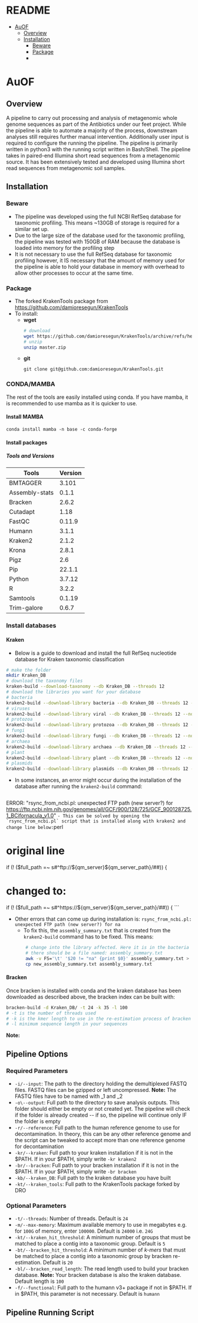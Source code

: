 # README
<!-- toc -->
- [AuOF](#AuOF)
	- [Overview](##Overview)
	- [Installation](##Installation)
		- [Beware](###Beware)
		- [Package](###Package)
		- 
<!-- tocstop -->
# AuOF
## Overview
A pipeline to carry out processing and analysis of metagenomic whole genome sequences as part of the Antibiotics under our feet project. While the pipeline is able to automate a majority of the process, downstream analyses still requires further manual intervention. Additionally user input is required to configure the running the pipeline. The pipeline is primarily written in python3 with the running script written in Bash/Shell. The pipeline takes in paired-end Illumina short read sequences from a metagenomic source. It has been extensively tested and developed using Illumina short read sequences from metagenomic soil samples.
## Installation
### Beware
- The pipeline was developed using the full NCBI RefSeq database for taxonomic profiling. This means ~130GB of storage is required for a similar set up.
- Due to the large size of the database used for the taxonomic profiling, the pipeline was tested with 150GB of RAM because the database is loaded into memory for the profiling step
- It is not necessary to use the full RefSeq database for taxonomic profiling however, it IS necessary that the amount of memory used for the pipeline is able to hold your database in memory with overhead to allow other processes to occur at the same time. 
### Package
- The forked KrakenTools package from https://github.com/damioresegun/KrakenTools
- To install:
	- **wget**
		```bash
		# download
		wget https://github.com/damioresegun/KrakenTools/archive/refs/heads/master.zip
		# unzip
		unzip master.zip
		```
	- **git**
		```
		git clone git@github.com:damioresegun/KrakenTools.git
		```
### CONDA/MAMBA

The rest of the tools are easily installed using conda. If you have mamba, it is recommended to use mamba as it is quicker to use.

#### Install MAMBA
`conda install mamba -n base -c conda-forge`

#### Install packages
##### Tools and Versions
| Tools          | Version |
| -------------- | ------- |
| BMTAGGER       | 3.101   |
| Assembly-stats | 0.1.1   | 
| Bracken        | 2.6.2   |
| Cutadapt       | 1.18    |
| FastQC         | 0.11.9  |
| Humann         | 3.1.1   |
| Kraken2        | 2.1.2   |
| Krona          | 2.8.1   |
| Pigz           | 2.6     |
| Pip            | 22.1.1  |
| Python         | 3.7.12  |
| R              | 3.2.2   |
| Samtools       | 0.1.19  |
| Trim-galore    | 0.6.7   |
### Install databases
#### Kraken
- Below is a guide to download and install the full RefSeq nucleotide database for Kraken taxonomic classification
```bash
# make the folder
mkdir Kraken_DB
# download the taxonomy files
kraken-build --download-taxonomy --db Kraken_DB --threads 12
# download the libraries you want for your database
# bacteria
kraken2-build --download-library bacteria --db Kraken_DB --threads 12 --no-masking
# viruses
kraken2-build --download-library viral --db Kraken_DB --threads 12 --no-masking 
# protozoa
kraken2-build --download-library protozoa --db Kraken_DB --threads 12 --no-masking 
# fungi
kraken2-build --download-library fungi --db Kraken_DB --threads 12 --no-masking 
# archaea
kraken2-build --download-library archaea --db Kraken_DB --threads 12 --no-masking 
# plant
kraken2-build --download-library plant --db Kraken_DB --threads 12 --no-masking 
# plasmids
kraken2-build --download-library plasmids --db Kraken_DB --threads 12 --no-masking
```
- In some instances, an error might occur during the installation of the database after running the `kraken2-build` command:
	```bash
ERROR: "rsync_from_ncbi.pl: unexpected FTP path (new server?) for https://ftp.ncbi.nlm.nih.gov/genomes/all/GCF/900/128/725/GCF_900128725.1_BCifornacula_v1.0"
	```
	- This can be solved by opening the `rsync_from_ncbi.pl` script that is installed along with kraken2 and change line below:
	```perl
# original line
if (! ($full_path =~ s#^ftp://${qm_server}${qm_server_path}/##)) { 
# changed to:
if (! ($full_path =~ s#^https://${qm_server}${qm_server_path}/##)) {
	```
- Other errors that can come up during installation is: `rsync_from_ncbi.pl: unexpected FTP path (new server?) for na`
	- To fix this, the `assembly_summary.txt` that is created from the `kraken2-build` command has to be fixed. This means:
	``` bash
		# change into the library affected. Here it is in the bacteria
		# there should be a file named: assembly_summary.txt
		awk -v FS='\t' '$20 != "na" {print $0}' assembly_summary.txt > new_assembly_summary.txt 
		cp new_assembly_summary.txt assembly_summary.txt
	```
#### Bracken
Once bracken is installed with conda and the kraken database has been downloaded as described above, the bracken index can be built with:
```bash
bracken-build -d Kraken_DB/ -t 24 -k 35 -l 100
# -t is the number of threads used
# -k is the kmer length to use in the re-estimation process of bracken
# -l minimum sequence length in your sequences
```
**Note:** 
## Pipeline Options
### Required Parameters
- `-i/--input`: The path to the directory holding the demultiplexed FASTQ files. FASTQ files can be gzipped or left uncompressed. **Note:** The FASTQ files have to be named with _1 and _2
- `-o\--output`: Full path to the directory to save analysis outputs. This folder should either be empty or not created yet. The pipeline will check if the folder is already created -- if so, the pipeline will continue only IF the folder is empty
- `-r/--reference`: Full path to the human reference genome to use for decontamination. In theory, this can be any other reference genome and the script can be tweaked to accept more than one reference genome for decontamination
- `-kr/--kraken`: Full path to your kraken installation if it is not in the $PATH. If in your $PATH, simply write `-kr kraken2`
- `-br/--bracken`: Full path to your bracken installation if it is not in the $PATH. If in your $PATH, simply write `-br bracken`
- `-kb/--kraken_DB`: Full path to the kraken database you have built
- `-kt/--kraken_tools`: Full path to the KrakenTools package forked by DRO
### Optional Parameters
- `-t/--threads`: Number of threads. Default is `24`
- `-m/--max-memory`:  Maximum available memory to use in megabytes e.g. for `100G` of memory, enter `100000`. Default is `24000` i.e. `24G`
- `-kt/--kraken_hit_threshold`: A minimum number of groups that must be matched to place a contig into a taxonomic group. Default is `5`
- `-bt/--bracken_hit_threshold`: A minimum number of *k-mers* that must be matched to place a contig into a taxonomic group by bracken re-estimation. Default is `20`
- `-bl/--bracken_read_length`: The read length used to build your bracken database. **Note:** Your bracken database is also the kraken database. Default length is `100`
- `-f/--functional`: Full path to the humann v3+ package if not in $PATH. If in $PATH, this parameter is not necessary. Default is `humann`

## Pipeline Running Script
